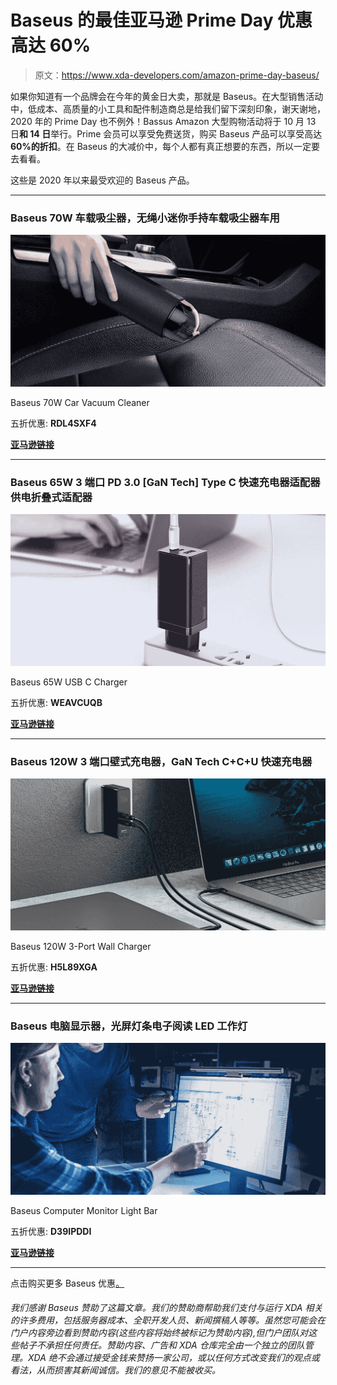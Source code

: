# Baseus 的最佳亚马逊 Prime Day 优惠高达 60%

> 原文：<https://www.xda-developers.com/amazon-prime-day-baseus/>

如果你知道有一个品牌会在今年的黄金日大卖，那就是 Baseus。在大型销售活动中，低成本、高质量的小工具和配件制造商总是给我们留下深刻印象，谢天谢地，2020 年的 Prime Day 也不例外！Bassus Amazon 大型购物活动将于 10 月 13 日**和 14 日**举行。Prime 会员可以享受免费送货，购买 Baseus 产品可以享受高达 **60%的折扣**。在 Baseus 的大减价中，每个人都有真正想要的东西，所以一定要去看看。

这些是 2020 年以来最受欢迎的 Baseus 产品。

* * *

### Baseus 70W 车载吸尘器，无绳小迷你手持车载吸尘器车用

 <picture>![](img/f9f3433605415d5fa2d2af8f61a49e9b.png)</picture> 

Baseus 70W Car Vacuum Cleaner

五折优惠: **RDL4SXF4**

[**亚马逊链接**](https://www.amazon.com/dp/B089GSJK2H?tag=xda-af6a54b-20&ascsubtag=UUxdaUeUpU30195&asc_refurl=https%3A%2F%2Fwww.xda-developers.com%2Famazon-prime-day-baseus%2F&asc_campaign=Short-Term)

* * *

### Baseus 65W 3 端口 PD 3.0 [GaN Tech] Type C 快速充电器适配器供电折叠式适配器

 <picture>![](img/cf6ff2e981ae1fdc101481190128788f.png)</picture> 

Baseus 65W USB C Charger

五折优惠: **WEAVCUQB**

[**亚马逊链接**](https://www.amazon.com/dp/B083J1T7CC?tag=xda-af6a54b-20&ascsubtag=UUxdaUeUpU30195&asc_refurl=https%3A%2F%2Fwww.xda-developers.com%2Famazon-prime-day-baseus%2F&asc_campaign=Short-Term)

* * *

### **Baseus 120W 3 端口壁式充电器，GaN Tech C+C+U 快速充电器**

 <picture>![](img/5c8ce169c2b984002ea0be66f6e3424b.png)</picture> 

Baseus 120W 3-Port Wall Charger

五折优惠: **H5L89XGA**

[**亚马逊链接**](https://www.amazon.com/Charger-Baseus-3-Port-Macbook-AirPods/dp/B08CK1KLXH?tag=xda-af6a54b-20&ascsubtag=UUxdaUeUpU30195&asc_refurl=https%3A%2F%2Fwww.xda-developers.com%2Famazon-prime-day-baseus%2F&asc_campaign=Short-Term)

* * *

### Baseus 电脑显示器，光屏灯条电子阅读 LED 工作灯

 <picture>![](img/82370f6eff6a94ce1000d4691a8a92b6.png)</picture> 

Baseus Computer Monitor Light Bar

五折优惠: **D39IPDDI**

[**亚马逊链接**](https://www.amazon.com/Computer-Baseus-Reading-Adjustment-Features/dp/B085C8J6RM?tag=xda-af6a54b-20&ascsubtag=UUxdaUeUpU30195&asc_refurl=https%3A%2F%2Fwww.xda-developers.com%2Famazon-prime-day-baseus%2F&asc_campaign=Short-Term)

* * *

点击购买更多 Baseus 优惠[。](https://amz.run/3eUz)

###### 我们感谢 Baseus 赞助了这篇文章。我们的赞助商帮助我们支付与运行 XDA 相关的许多费用，包括服务器成本、全职开发人员、新闻撰稿人等等。虽然您可能会在门户内容旁边看到赞助内容(这些内容将始终被标记为赞助内容),但门户团队对这些帖子不承担任何责任。赞助内容、广告和 XDA 仓库完全由一个独立的团队管理。XDA 绝不会通过接受金钱来赞扬一家公司，或以任何方式改变我们的观点或看法，从而损害其新闻诚信。我们的意见不能被收买。